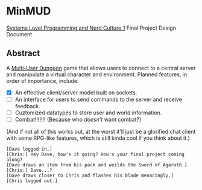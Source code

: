 MinMUD
======

[Systems Level Programming and Nerd Culture 1](http://www.stuycs.org/courses/mks65/dw) Final Project Design Document

Abstract
--------

A [Multi-User Dungeon](https://en.wikipedia.org/wiki/MUD) game that allows users to connect to a central server and manipulate a virtual character and environment. Planned features, in order of importance, include:

- [x] An effective client/server model built on sockets.
- [ ] An interface for users to send commands to the server and receive feedback.
- [ ] Cuztomized datatypes to store user and world information.
- [ ] Combat!!!!!!! (Because who *doesn't* want combat?)

(And if not all of this works out, at the worst it'll just be a glorified chat client with some RPG-like features, which is still kinda cool if you think about it.)

```
[Dave logged in.]
[Chris:] Hey Dave, how's it going? How's your final project coming along?
[Dave draws an item from his pack and weilds the Sword of Agaroth.]
[Chris:] Dave...?
[Dave draws closer to Chris and flashes his blade menacingly.]
[Chris logged out.]
```
